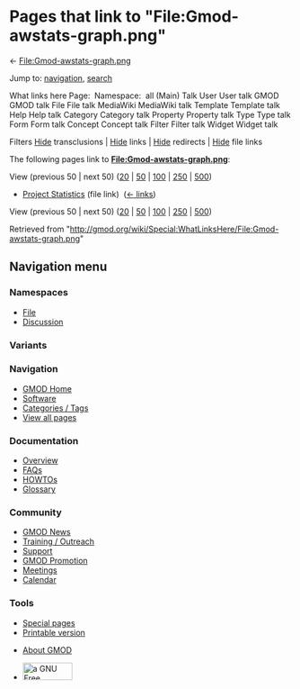 <div id="mw-page-base" class="noprint">

</div>

<div id="mw-head-base" class="noprint">

</div>

<div id="content" class="mw-body" role="main">

<span id="top"></span>

<div id="mw-js-message" style="display:none;">

</div>



# <span dir="auto">Pages that link to "File:Gmod-awstats-graph.png"</span>

<div id="bodyContent">

<div id="contentSub">

←
[File:Gmod-awstats-graph.png](/wiki/File:Gmod-awstats-graph.png "File:Gmod-awstats-graph.png")

</div>

<div id="jump-to-nav" class="mw-jump">

Jump to: [navigation](#mw-navigation), [search](#p-search)

</div>

<div id="mw-content-text">

What links here Page:  Namespace:  all (Main) Talk User User talk GMOD
GMOD talk File File talk MediaWiki MediaWiki talk Template Template talk
Help Help talk Category Category talk Property Property talk Type Type
talk Form Form talk Concept Concept talk Filter Filter talk Widget
Widget talk

Filters
[Hide](/mediawiki/index.php?title=Special:WhatLinksHere/File:Gmod-awstats-graph.png&hidetrans=1 "Special:WhatLinksHere/File:Gmod-awstats-graph.png")
transclusions \|
[Hide](/mediawiki/index.php?title=Special:WhatLinksHere/File:Gmod-awstats-graph.png&hidelinks=1 "Special:WhatLinksHere/File:Gmod-awstats-graph.png")
links \|
[Hide](/mediawiki/index.php?title=Special:WhatLinksHere/File:Gmod-awstats-graph.png&hideredirs=1 "Special:WhatLinksHere/File:Gmod-awstats-graph.png")
redirects \|
[Hide](/mediawiki/index.php?title=Special:WhatLinksHere/File:Gmod-awstats-graph.png&hideimages=1 "Special:WhatLinksHere/File:Gmod-awstats-graph.png")
file links

The following pages link to
**[File:Gmod-awstats-graph.png](/wiki/File:Gmod-awstats-graph.png "File:Gmod-awstats-graph.png")**:

View (previous 50 \| next 50)
([20](/mediawiki/index.php?title=Special:WhatLinksHere/File:Gmod-awstats-graph.png&limit=20 "Special:WhatLinksHere/File:Gmod-awstats-graph.png")
\|
[50](/mediawiki/index.php?title=Special:WhatLinksHere/File:Gmod-awstats-graph.png&limit=50 "Special:WhatLinksHere/File:Gmod-awstats-graph.png")
\|
[100](/mediawiki/index.php?title=Special:WhatLinksHere/File:Gmod-awstats-graph.png&limit=100 "Special:WhatLinksHere/File:Gmod-awstats-graph.png")
\|
[250](/mediawiki/index.php?title=Special:WhatLinksHere/File:Gmod-awstats-graph.png&limit=250 "Special:WhatLinksHere/File:Gmod-awstats-graph.png")
\|
[500](/mediawiki/index.php?title=Special:WhatLinksHere/File:Gmod-awstats-graph.png&limit=500 "Special:WhatLinksHere/File:Gmod-awstats-graph.png"))

- [Project Statistics](/wiki/Project_Statistics "Project Statistics")
  (file link) ‎ <span class="mw-whatlinkshere-tools">([←
  links](/mediawiki/index.php?title=Special:WhatLinksHere&target=Project+Statistics "Special:WhatLinksHere"))</span>

View (previous 50 \| next 50)
([20](/mediawiki/index.php?title=Special:WhatLinksHere/File:Gmod-awstats-graph.png&limit=20 "Special:WhatLinksHere/File:Gmod-awstats-graph.png")
\|
[50](/mediawiki/index.php?title=Special:WhatLinksHere/File:Gmod-awstats-graph.png&limit=50 "Special:WhatLinksHere/File:Gmod-awstats-graph.png")
\|
[100](/mediawiki/index.php?title=Special:WhatLinksHere/File:Gmod-awstats-graph.png&limit=100 "Special:WhatLinksHere/File:Gmod-awstats-graph.png")
\|
[250](/mediawiki/index.php?title=Special:WhatLinksHere/File:Gmod-awstats-graph.png&limit=250 "Special:WhatLinksHere/File:Gmod-awstats-graph.png")
\|
[500](/mediawiki/index.php?title=Special:WhatLinksHere/File:Gmod-awstats-graph.png&limit=500 "Special:WhatLinksHere/File:Gmod-awstats-graph.png"))

</div>

<div class="printfooter">

Retrieved from
"<http://gmod.org/wiki/Special:WhatLinksHere/File:Gmod-awstats-graph.png>"

</div>

<div id="catlinks" class="catlinks catlinks-allhidden">

</div>

<div class="visualClear">

</div>

</div>

</div>

<div id="mw-navigation">

## Navigation menu

<div id="mw-head">



<div id="left-navigation">

<div id="p-namespaces" class="vectorTabs" role="navigation"
aria-labelledby="p-namespaces-label">

### Namespaces

- <span id="ca-nstab-image"><a href="/wiki/File:Gmod-awstats-graph.png" accesskey="c"
  title="View the file page [c]">File</a></span>
- <span id="ca-talk"><a
  href="/mediawiki/index.php?title=File_talk:Gmod-awstats-graph.png&amp;action=edit&amp;redlink=1"
  accesskey="t"
  title="Discussion about the content page [t]">Discussion</a></span>

</div>

<div id="p-variants" class="vectorMenu emptyPortlet" role="navigation"
aria-labelledby="p-variants-label">

### 

### Variants[](#)

<div class="menu">

</div>

</div>

</div>

<div id="right-navigation">





</div>



</div>

</div>

</div>

<div id="mw-panel">

<div id="p-logo" role="banner">

<a href="/wiki/Main_Page"
style="background-image: url(http://gmod.org/images/GMOD-cogs.png);"
title="Visit the main page"></a>

</div>

<div id="p-Navigation" class="portal" role="navigation"
aria-labelledby="p-Navigation-label">

### Navigation

<div class="body">

- <span id="n-GMOD-Home">[GMOD Home](/wiki/Main_Page)</span>
- <span id="n-Software">[Software](/wiki/GMOD_Components)</span>
- <span id="n-Categories-.2F-Tags">[Categories /
  Tags](/wiki/Categories)</span>
- <span id="n-View-all-pages">[View all
  pages](/wiki/Special:AllPages)</span>

</div>

</div>

<div id="p-Documentation" class="portal" role="navigation"
aria-labelledby="p-Documentation-label">

### Documentation

<div class="body">

- <span id="n-Overview">[Overview](/wiki/Overview)</span>
- <span id="n-FAQs">[FAQs](/wiki/Category:FAQ)</span>
- <span id="n-HOWTOs">[HOWTOs](/wiki/Category:HOWTO)</span>
- <span id="n-Glossary">[Glossary](/wiki/Glossary)</span>

</div>

</div>

<div id="p-Community" class="portal" role="navigation"
aria-labelledby="p-Community-label">

### Community

<div class="body">

- <span id="n-GMOD-News">[GMOD News](/wiki/GMOD_News)</span>
- <span id="n-Training-.2F-Outreach">[Training /
  Outreach](/wiki/Training_and_Outreach)</span>
- <span id="n-Support">[Support](/wiki/Support)</span>
- <span id="n-GMOD-Promotion">[GMOD
  Promotion](/wiki/GMOD_Promotion)</span>
- <span id="n-Meetings">[Meetings](/wiki/Meetings)</span>
- <span id="n-Calendar">[Calendar](/wiki/Calendar)</span>

</div>

</div>

<div id="p-tb" class="portal" role="navigation"
aria-labelledby="p-tb-label">

### Tools

<div class="body">

- <span id="t-specialpages"><a href="/wiki/Special:SpecialPages" accesskey="q"
  title="A list of all special pages [q]">Special pages</a></span>
- <span id="t-print"><a
  href="/mediawiki/index.php?title=Special:WhatLinksHere/File:Gmod-awstats-graph.png&amp;printable=yes"
  rel="alternate" accesskey="p"
  title="Printable version of this page [p]">Printable version</a></span>

</div>

</div>

</div>

</div>

<div id="footer" role="contentinfo">

- <span id="footer-places-about">[About
  GMOD](/wiki/GMOD:About "GMOD:About")</span>

<!-- -->

- <span id="footer-copyrightico">[<img src="http://www.gnu.org/graphics/gfdl-logo-small.png" width="88"
  height="31" alt="a GNU Free Documentation License" />](http://www.gnu.org/licenses/fdl-1.3.html)</span>


<div style="clear:both">

</div>

</div>
